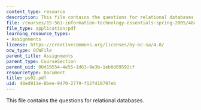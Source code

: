 ```yaml
---
content_type: resource
description: This file contains the questions for relational databases.
file: /courses/15-561-information-technology-essentials-spring-2005/48ed911e8bee94702779f12f419797eb_ps02.pdf
file_type: application/pdf
learning_resource_types:
- Assignments
license: https://creativecommons.org/licenses/by-nc-sa/4.0/
ocw_type: OCWFile
parent_title: Assignments
parent_type: CourseSection
parent_uid: 00d19554-4e55-1d63-9e3b-1eb8d89592cf
resourcetype: Document
title: ps02.pdf
uid: 48ed911e-8bee-9470-2779-f12f419797eb
---
```

This file contains the questions for relational databases.
